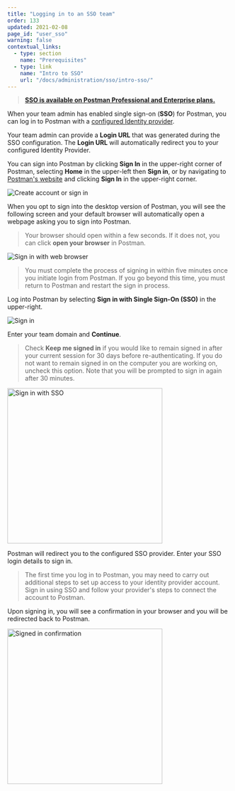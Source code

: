 ```yaml
---
title: "Logging in to an SSO team"
order: 133
updated: 2021-02-08
page_id: "user_sso"
warning: false
contextual_links:
  - type: section
    name: "Prerequisites"
  - type: link
    name: "Intro to SSO"
    url: "/docs/administration/sso/intro-sso/"
---
```


> __[SSO is available on Postman Professional and Enterprise plans.](https://www.postman.com/pricing)__

When your team admin has enabled single sign-on (**SSO**) for Postman, you can log in to Postman with a [configured Identity provider](/docs/administration/sso/intro-sso/).

Your team admin can provide a **Login URL** that was generated during the SSO configuration. The **Login URL** will automatically redirect you to your configured Identity Provider.

You can sign into Postman by clicking **Sign In** in the upper-right corner of Postman, selecting **Home** in the upper-left then **Sign in**, or by navigating to [Postman's website](https://www.postman.com/) and clicking **Sign In** in the upper-right corner.

<img src="https://assets.postman.com/postman-docs/create-account-or-sign-in.jpg" alt="Create account or sign in"/>

When you opt to sign into the desktop version of Postman, you will see the following screen and your default browser will automatically open a webpage asking you to sign into Postman.

> Your browser should open within a few seconds. If it does not, you can click **open your browser** in Postman.

<img src="https://assets.postman.com/postman-docs/sign-in-with-web-browser.jpg" alt="Sign in with web browser"/>

> You must complete the process of signing in within five minutes once you initiate login from Postman. If you go beyond this time, you must return to Postman and restart the sign in process.

Log into Postman by selecting **Sign in with Single Sign-On (SSO)** in the upper-right.

<img src="https://assets.postman.com/postman-docs/sign-in-full-page-20.jpg" alt="Sign in"/>

Enter your team domain and **Continue**.

> Check **Keep me signed in** if you would like to remain signed in after your current session for 30 days before re-authenticating. If you do not want to remain signed in on the computer you are working on, uncheck this option. Note that you will be prompted to sign in again after 30 minutes.

<img src="https://assets.postman.com/postman-docs/sso-login-continue.jpg" alt="Sign in with SSO" width="350px"/>

Postman will redirect you to the configured SSO provider. Enter your SSO login details to sign in.

> The first time you log in to Postman, you may need to carry out additional steps to set up access to your identity provider account. Sign in using SSO and follow your provider's steps to connect the account to Postman.

Upon signing in, you will see a confirmation in your browser and you will be redirected back to Postman.

<img src="https://assets.postman.com/postman-docs/youre-signed-in-confirmation.jpg" width="350px" alt="Signed in confirmation"/>
